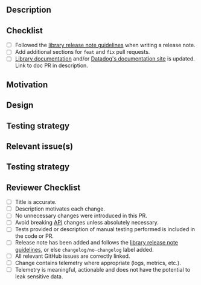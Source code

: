 ## Description
<!-- Briefly describe the change and why it was required. -->

<!-- If this is a breaking change, explain why it is necessary. Breaking changes must append `!` after the type/scope. See https://ddtrace.readthedocs.io/en/stable/contributing.html for more details. -->

## Checklist
- [ ] Followed the [library release note guidelines](https://ddtrace.readthedocs.io/en/stable/contributing.html#Release-Note-Guidelines) when writing a release note.
- [ ] Add additional sections for `feat` and `fix` pull requests.
- [ ] [Library documentation](https://github.com/DataDog/dd-trace-py/tree/1.x/docs) and/or [Datadog's documentation site](https://github.com/DataDog/documentation/) is updated. Link to doc PR in description.

<!-- Copy and paste the relevant snippet based on the type of pull request -->

<!-- START feat -->

## Motivation
<!-- Expand on why the change is required, include relevant context for reviewers -->

## Design 
<!-- Include benefits from the change as well as possible drawbacks and trade-offs -->

## Testing strategy
<!-- Describe the automated tests and/or the steps for manual testing.

<!-- END feat -->

<!-- START fix -->

## Relevant issue(s)
<!-- Link the pull request to any issues related to the fix. Use keywords for links to automate closing the issues once the pull request is merged. -->

## Testing strategy
<!-- Describe any added regression tests and/or the manual testing performed. -->

<!-- END fix -->

## Reviewer Checklist
- [ ] Title is accurate.
- [ ] Description motivates each change.
- [ ] No unnecessary changes were introduced in this PR.
- [ ] Avoid breaking [API](https://ddtrace.readthedocs.io/en/stable/versioning.html#interfaces) changes unless absolutely necessary.
- [ ] Tests provided or description of manual testing performed is included in the code or PR.
- [ ] Release note has been added and follows the [library release note guidelines](https://ddtrace.readthedocs.io/en/stable/contributing.html#Release-Note-Guidelines), or else `changelog/no-changelog` label added.
- [ ] All relevant GitHub issues are correctly linked.
- [ ] Change contains telemetry where appropriate (logs, metrics, etc.).
- [ ] Telemetry is meaningful, actionable and does not have the potential to leak sensitive data.

